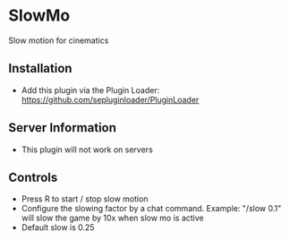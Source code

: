 # SlowMo
Slow motion for cinematics

## Installation

- Add this plugin via the Plugin Loader: https://github.com/sepluginloader/PluginLoader

## Server Information

- This plugin will not work on servers

## Controls

- Press R to start / stop slow motion
- Configure the slowing factor by a chat command. Example: "/slow 0.1" will slow the game by 10x when slow mo is active
- Default slow is 0.25
